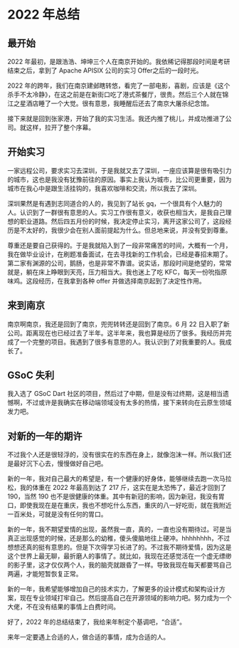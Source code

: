 # 2022 年总结

## 最开始

2022 年最初，是跟浩浩、坤坤三个人在南京开始的。我依稀记得那段时间是考研结束之后，拿到了 Apache APISIX 公司的实习 Offer之后的一段时光。

2022 年的跨年，我们在南京建邺瞎转悠，看完了一部电影，喜剧，应该是《这个杀手不太冷静》，在这之前是在新街口吃了港式茶餐厅，很贵。然后三个人就在锦江之星酒店睡了一个大觉。很有意思，我睡醒后还去了南京大屠杀纪念馆。

接下来就是回到张家港，开始了我的实习生活。我还内推了桃儿，并成功推进了公司。就这样，拉开了整个序幕。

## 开始实习

 一家远程公司，要求实习去深圳，于是我就又去了深圳，一座应该算是很有吸引力的城市，这也是我没有犹豫前往的原因。事实上我认为城市，比公司更重要，因为城市在我心中是跟生活挂钩的，我喜欢咖啡和交流，所以我去了深圳。

深圳果然是有遇到志同道合的人的，我见到了站长 gq，一个很具有个人魅力的人。认识到了一群很有意思的人。实习工作很有意义，收获也相当大，是我自己理想的职业道路。然后四五月份的时候，我决定停止实习，离开这家公司了，这段经历是不太好的，我很少会在别人面前提起为什么。但总地来说，并没有受到尊重。

尊重还是要自己获得的。于是我就陷入到了一段非常痛苦的时间，大概有一个月，我在做毕业设计，在刷题准备面试，在去寻找新的工作机会，已经是春招末期了。第二家有渊源的公司，鹅肠，也是非常不靠谱。说实话，那段时间是绝望的，常常就是，躺在床上睁眼到天亮，压力相当大。我也迷上了吃 KFC，每天一份吮指原味鸡。这段经历，在我拿到各种 offer 并做选择南京起到了决定性作用。

## 来到南京

 南京啊南京，我还是回到了南京，兜兜转转还是回到了南京。6 月 22 日入职了新公司。距离现在也已经过去了半年。这半年来，我也算是经历了很多。我经历并完成了一个完整的项目。我遇到了很多有意思的人。我认识到了对我重要的人。我成长了。

## GSoC 失利

 我入选了 GSoC Dart 社区的项目，然后过了中期，但是没有过终期，这是相当遗憾啊，不过或许是我确实在移动端领域没有太多的热情，接下来转向在云原生领域发力吧。

## 对新的一年的期许

 不过我个人还是很轻浮的，没有很实在的东西在身上，就像泡沫一样。所以我们还是最好沉下心去，慢慢做好自己吧。

新的一年，我对自己最大的希望是，有一个健康的好身体，能够继续去跑一次马拉松，我的体重在 2022 年最高到达了 217 斤，这实在是太恐怖了，最近才回到了 190，当然 190 也不是很健康的体重。其中有新冠的影响，因为新冠，我没有胃口，即使我现在是在重庆，我也不想吃什么东西，重庆的八一好吃街，就在我附近一百米处，可就是没有任何的胃口。

新的一年，我不期望爱情的出现，虽然我一直，真的，一直也没有期待过。可是当真正出现感觉的时候，还是那么的幼稚，傻头傻脑地往上硬冲。hhhhhhhh，不过想想还真的挺有意思的。但是下次得学习长进了的。不过我不期待爱情，因为这是这个世界上最无聊，最折磨人的事情了。就比如，我现在还感觉活在一个虚无缥缈的影子里，这才仅仅两个人，我的脑壳就跟昏了一样。导致我现在每天都要骂自己两遍，才能短暂恢复正常。

新的一年，我希望能够增加自己的技术实力，了解更多的设计模式和架构设计方案，现在专业领域打牢自己。然后提高自己在开源领域的影响力吧。努力成为一个大佬，不在没有结果的事情上白费时间。

好了，2022 年的总结结束了，我给来年制定个基调吧，“合适”。

来年一定要遇上合适的人，做合适的事情，成为合适的人。
